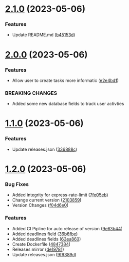# [2.1.0](https://github.com/hossainchisty/Backend-Goals-Management/compare/v2.0.0...v2.1.0) (2023-05-06)


### Features

* Update README.md ([b45153d](https://github.com/hossainchisty/Backend-Goals-Management/commit/b45153d808a8e84a458b2192f42fa6970bcaabc1))



# [2.0.0](https://github.com/hossainchisty/Backend-Goals-Management/compare/v1.1.0...v2.0.0) (2023-05-06)


### Features

* Allow user to create tasks more informatic ([e2e4bd1](https://github.com/hossainchisty/Backend-Goals-Management/commit/e2e4bd1361520a451d52c05b8939ba2c8c77062c))


### BREAKING CHANGES

* Added some new database fields to track user activties



# [1.1.0](https://github.com/hossainchisty/Backend-Goals-Management/compare/v1.2.0...v1.1.0) (2023-05-06)


### Features

* Update releases.json ([336888c](https://github.com/hossainchisty/Backend-Goals-Management/commit/336888c6e820de31e00398d02c2e8b32f963929d))



# [1.2.0](https://github.com/hossainchisty/Backend-Goals-Management/compare/4847384e4ad3187c3e820878f853185fc1c3d166...v1.2.0) (2023-05-06)


### Bug Fixes

* Added integrity for express-rate-limit ([7fe05eb](https://github.com/hossainchisty/Backend-Goals-Management/commit/7fe05eb844b26c2ef9c903503b2ebd17f46baae3))
* Change current version ([2103859](https://github.com/hossainchisty/Backend-Goals-Management/commit/210385959ff4a4410bb60c71d1e21ff97c3485f6))
* Version Changes ([f04d6e0](https://github.com/hossainchisty/Backend-Goals-Management/commit/f04d6e06a165b91f3d6780373474f5a4151899af))


### Features

* Added CI Pipline for auto release of version ([9e63b44](https://github.com/hossainchisty/Backend-Goals-Management/commit/9e63b443bec65b29697f528ccf83ec76d4f29f9c))
* Added deadlines field ([36b6fbe](https://github.com/hossainchisty/Backend-Goals-Management/commit/36b6fbed5cb05083d89835521dd5f00eec63c4f6))
* Added deadlines fields ([63ea860](https://github.com/hossainchisty/Backend-Goals-Management/commit/63ea8607469dbff8a1451e84992e36674a93451f))
* Create Dockerfile ([4847384](https://github.com/hossainchisty/Backend-Goals-Management/commit/4847384e4ad3187c3e820878f853185fc1c3d166))
* Releases mirror ([de19781](https://github.com/hossainchisty/Backend-Goals-Management/commit/de197818fec6c638b3519466466284fcad1e87ac))
* Update releases.json ([9f6389d](https://github.com/hossainchisty/Backend-Goals-Management/commit/9f6389d12440b7684faf0dd371563dfad159c833))



